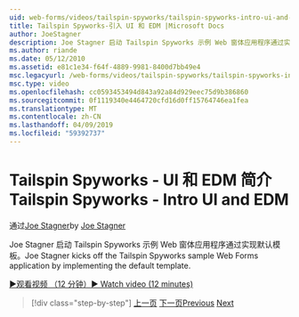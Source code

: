 ```yaml
---
uid: web-forms/videos/tailspin-spyworks/tailspin-spyworks-intro-ui-and-edm
title: Tailspin Spyworks-引入 UI 和 EDM |Microsoft Docs
author: JoeStagner
description: Joe Stagner 启动 Tailspin Spyworks 示例 Web 窗体应用程序通过实现默认模板。
ms.author: riande
ms.date: 05/12/2010
ms.assetid: e81c1e34-f64f-4889-9981-8400d7bb49e4
msc.legacyurl: /web-forms/videos/tailspin-spyworks/tailspin-spyworks-intro-ui-and-edm
msc.type: video
ms.openlocfilehash: cc0593453494d843a92a84d929eec75d9b386860
ms.sourcegitcommit: 0f1119340e4464720cfd16d0ff15764746ea1fea
ms.translationtype: MT
ms.contentlocale: zh-CN
ms.lasthandoff: 04/09/2019
ms.locfileid: "59392737"
---
```

# <a name="tailspin-spyworks---intro-ui-and-edm"></a><span data-ttu-id="07dba-103">Tailspin Spyworks - UI 和 EDM 简介</span><span class="sxs-lookup"><span data-stu-id="07dba-103">Tailspin Spyworks - Intro UI and EDM</span></span>

<span data-ttu-id="07dba-104">通过[Joe Stagner](https://github.com/JoeStagner)</span><span class="sxs-lookup"><span data-stu-id="07dba-104">by [Joe Stagner](https://github.com/JoeStagner)</span></span>

<span data-ttu-id="07dba-105">Joe Stagner 启动 Tailspin Spyworks 示例 Web 窗体应用程序通过实现默认模板。</span><span class="sxs-lookup"><span data-stu-id="07dba-105">Joe Stagner kicks off the Tailspin Spyworks sample Web Forms application by implementing the default template.</span></span>

[<span data-ttu-id="07dba-106">&#9654;观看视频 （12 分钟）</span><span class="sxs-lookup"><span data-stu-id="07dba-106">&#9654; Watch video (12 minutes)</span></span>](https://channel9.msdn.com/Blogs/ASP-NET-Site-Videos/tailspin-spyworks-intro-ui-and-edm)

> [!div class="step-by-step"]
> <span data-ttu-id="07dba-107">[上一页](tailspin-spyworks-implementing-and-using-the-also-purchased-control.md)
> [下一页](tailspin-spyworks-directory-organization.md)</span><span class="sxs-lookup"><span data-stu-id="07dba-107">[Previous](tailspin-spyworks-implementing-and-using-the-also-purchased-control.md)
[Next](tailspin-spyworks-directory-organization.md)</span></span>
